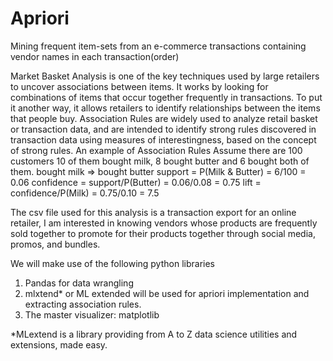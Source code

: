 # Apriori
Mining frequent item-sets from an e-commerce transactions containing vendor names in each transaction(order)

Market Basket Analysis is one of the key techniques used by large retailers to uncover associations between items. It works by looking for combinations of items that occur together frequently in transactions. To put it another way, it allows retailers to identify relationships between the items that people buy.
Association Rules are widely used to analyze retail basket or transaction data, and are intended to identify strong rules discovered in transaction data using measures of interestingness, based on the concept of strong rules.
An example of Association Rules
Assume there are 100 customers
10 of them bought milk, 8 bought butter and 6 bought both of them.
bought milk => bought butter
support = P(Milk & Butter) = 6/100 = 0.06
confidence = support/P(Butter) = 0.06/0.08 = 0.75
lift = confidence/P(Milk) = 0.75/0.10 = 7.5

The csv file used for this analysis is a transaction export for an online retailer, I am interested in knowing vendors whose products are frequently sold together to promote for their products together through social media, promos, and bundles.

We will make use of the following python libraries
1. Pandas for data wrangling
2. mlxtend* or ML extended will be used for apriori implementation and extracting association rules.
3. The master visualizer: matplotlib

*MLextend is a library providing from A to Z data science utilities and extensions, made easy.
